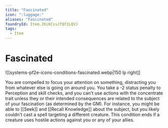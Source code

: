 ```yaml
---
title: "Fascinated"
icon: ":luggage:"
aliases: "Fascinated"
foundryId: Item.2KiKCxsJfQf2LQVJ
tags:
  - Item
---
```


# Fascinated
![[systems-pf2e-icons-conditions-fascinated.webp|150 lp right]]

You are compelled to focus your attention on something, distracting you from whatever else is going on around you. You take a -2 status penalty to Perception and skill checks, and you can't use actions with the concentrate trait unless they or their intended consequences are related to the subject of your fascination (as determined by the GM). For instance, you might be able to [[Seek]] and [[Recall Knowledge]] about the subject, but you likely couldn't cast a spell targeting a different creature. This condition ends if a creature uses hostile actions against you or any of your allies.



